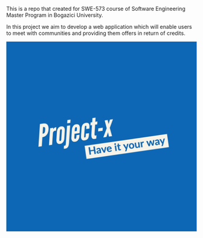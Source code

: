 This is a repo that created for SWE-573 course of Software Engineering Master Program in Bogazici University.

In this project we aim to develop a web application which will enable users to meet with communities and providing them offers in return of credits.

![](https://github.com/SabriKorkmaz/project-x/blob/main/code/app/src/assets/logo/Project-x-logos.jpeg?raw=true)
